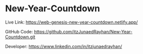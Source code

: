 # New-Year-Countdown

Live Link: https://web-genesis-new-year-countdown.netlify.app/

GitHub Code: https://github.com/itzJunaedRayhan/New-Year-Countdown.git

Developer: https://www.linkedin.com/in/itzjunaedrayhan/